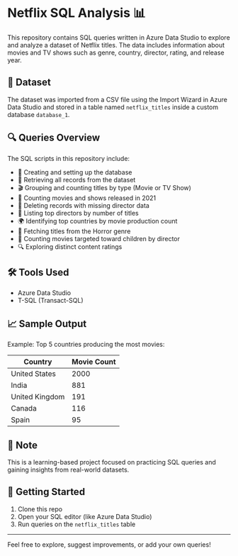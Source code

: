 # Netflix SQL Analysis 📊

This repository contains SQL queries written in Azure Data Studio to explore and analyze a dataset of Netflix titles. The data includes information about movies and TV shows such as genre, country, director, rating, and release year.

## 📁 Dataset

The dataset was imported from a CSV file using the Import Wizard in Azure Data Studio and stored in a table named `netflix_titles` inside a custom database `database_1`.

## 🔍 Queries Overview

The SQL scripts in this repository include:

- 📌 Creating and setting up the database
- 📄 Retrieving all records from the dataset
- 🎬 Grouping and counting titles by type (Movie or TV Show)
- 📅 Counting movies and shows released in 2021
- 🧹 Deleting records with missing director data
- 🎥 Listing top directors by number of titles
- 🌍 Identifying top countries by movie production count
- 👻 Fetching titles from the Horror genre
- 👶 Counting movies targeted toward children by director
- 🔍 Exploring distinct content ratings

## 🛠 Tools Used

- Azure Data Studio  
- T-SQL (Transact-SQL)

## 📈 Sample Output

Example: Top 5 countries producing the most movies:

| Country        | Movie Count |
|----------------|-------------|
| United States  | 2000        |
| India          | 881         |
| United Kingdom | 191         |
| Canada         | 116         |
| Spain          | 95          |

## 📌 Note

This is a learning-based project focused on practicing SQL queries and gaining insights from real-world datasets.

## 🚀 Getting Started

1. Clone this repo
2. Open your SQL editor (like Azure Data Studio)
3. Run queries on the `netflix_titles` table

---

Feel free to explore, suggest improvements, or add your own queries!
